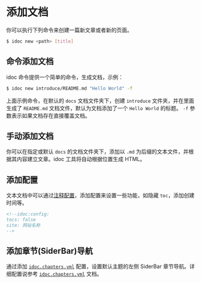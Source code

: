 添加文档
===

你可以执行下列命令来创建一篇新文章或者新的页面。


```bash
$ idoc new <path> [title]
```

## 命令添加文档

idoc 命令提供一个简单的命令，生成文档，示例：

```bash
$ idoc new introduce/README.md "Hello World" -f
```

上面示例命令，在默认的 `docs` 文档文件夹下，创建 `introduce` 文件夹，并在里面生成了 `README.md` 文档文件，默认为文档添加了一个 `Hello World` 的标题。 `-f` 参数表示如果文档存在直接覆盖文档。

## 手动添加文档

你可以在指定或默认 `docs` 的文档文件夹下，添加以 `.md` 为后缀的文本文件，并根据其内容建立文章。idoc 工具将自动根据位置生成 HTML。

## 添加配置

文本文档中可以通过[注释配置](../api/config.md#注释配置)，添加配置来设置一些功能，如隐藏 `toc`，添加创建时间等。

```markdown
<!--idoc:config:
tocs: false
site: 网站名称
-->
```

## 添加章节(SiderBar)导航

通过添加 [`idoc.chapters.yml`](../api/config.md#idocchaptersyml) 配置，设置默认主题的左侧 SiderBar 章节导航。详细配置说参考 [`idoc.chapters.yml`](../api/config.md#idocchaptersyml) 文档。